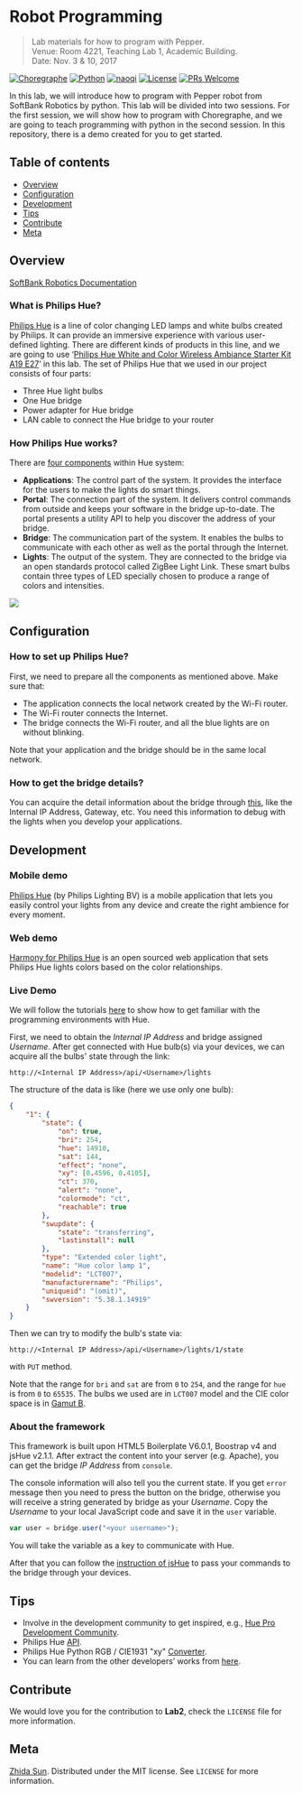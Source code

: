 # Robot Programming
> Lab materials for how to program with Pepper.<br>
> Venue: Room 4221, Teaching Lab 1, Academic Building.<br>
> Date: Nov. 3 & 10, 2017

[![Choregraphe][chor-image]][chor-url]
[![Python][py-image]][py-url]
[![naoqi][qi-image]][qi-url]
[![License][license-image]][license-url]
[![PRs Welcome](https://img.shields.io/badge/PRs-welcome-brightgreen.svg?style=flat)](http://makeapullrequest.com)

<!-- [![Inline docs](http://inch-ci.org/github/sunzhida/COMP4461_2017Fall_Lab2.svg?branch=master)](http://inch-ci.org/github/sunzhida/COMP4461_2017Fall_Lab2) -->
<!-- [![Build Status][travis-image]][travis-url] -->

In this lab, we will introduce how to program with Pepper robot from SoftBank Robotics by python. This lab will be divided into two sessions. For the first session, we will show how to program with Choregraphe, and we are going to teach programming with python in the second session. In this repository, there is a demo created for you to get started.

## Table of contents

- [Overview](#overview)
- [Configuration](#configuration)
- [Development](#development)
- [Tips](#tips)
- [Contribute](#contribute)
- [Meta](#meta)

## Overview

[SoftBank Robotics Documentation](http://doc.aldebaran.com/)

### What is Philips Hue?
[Philips Hue](https://en.wikipedia.org/wiki/Philips_Hue) is a line of color changing LED lamps and white bulbs created by Philips. It can provide an immersive
experience with various user-defined lighting. There are different kinds of products in this line, and we are going to
use ‘[Philips Hue White and Color Wireless Ambiance Starter Kit A19 E27](https://www.apple.com/hk/shop/product/HJCA2PA/B/philips-hue-white-and-color-wireless-ambiance-starter-kit-a19-e27)’ in this lab.
The set of Philips Hue that we used in our project consists of four parts:
* Three Hue light bulbs
* One Hue bridge
* Power adapter for Hue bridge
* LAN cable to connect the Hue bridge to your router

### How Philips Hue works?
There are [four components](https://developers.meethue.com/) within Hue system:
* __Applications__: The control part of the system. It provides the interface for the users to make the lights do smart things.
* __Portal__: The connection part of the system. It delivers control commands from outside and keeps your software in the bridge up-to-date. The portal presents a utility API to help you discover the address of your bridge.
* __Bridge__: The communication part of the system. It enables the bulbs to communicate with each other as well as the portal through the Internet.
* __Lights__: The output of the system. They are connected to the bridge via an open standards protocol called ZigBee Light Link. These smart bulbs contain three types of LED specially chosen to produce a range of colors and intensities.

![](Structure.png)

## Configuration

### How to set up Philips Hue?
First, we need to prepare all the components as mentioned above. Make sure that:
* The application connects the local network created by the Wi-Fi router.
* The Wi-Fi router connects the Internet.
* The bridge connects the Wi-Fi router, and all the blue lights are on without blinking.

Note that your application and the bridge should be in the same local network.

### How to get the bridge details?
You can acquire the detail information about the bridge through [this](https://account.meethue.com/login), like the Internal IP Address, Gateway, etc. You need this information to debug with the lights when you develop your applications.

## Development

### Mobile demo
[Philips Hue](https://itunes.apple.com/us/app/philips-hue/id1055281310?mt=8) (by Philips Lighting BV) is a mobile application that lets you easily control your lights from any device and create the right ambience for every moment.

### Web demo
[Harmony for Philips Hue](http://benknight.github.io/hue-harmony/) is an open sourced web application that sets Philips Hue lights colors based on the color relationships.

### Live Demo
We will follow the tutorials [here](https://developers.meethue.com/documentation/getting-started) to show how to get familiar with the programming environments with Hue.

First, we need to obtain the _Internal IP Address_ and bridge assigned _Username_. After get connected with Hue bulb(s) via your devices, we can acquire all the bulbs' state through the link:

```
http://<Internal IP Address>/api/<Username>/lights
```

The structure of the data is like (here we use only one bulb):

```json
{
	"1": {
		"state": {
			"on": true,
			"bri": 254,
			"hue": 14910,
			"sat": 144,
			"effect": "none",
			"xy": [0.4596, 0.4105],
			"ct": 370,
			"alert": "none",
			"colormode": "ct",
			"reachable": true
		},
		"swupdate": {
			"state": "transferring",
			"lastinstall": null
		},
		"type": "Extended color light",
		"name": "Hue color lamp 1",
		"modelid": "LCT007",
		"manufacturername": "Philips",
		"uniqueid": "(omit)",
		"swversion": "5.38.1.14919"
	}
}
```

Then we can try to modify the bulb's state via:

```
http://<Internal IP Address>/api/<Username>/lights/1/state
```

with ``PUT`` method.

Note that the range for ``bri`` and ``sat`` are from ``0`` to ``254``, and the range for ``hue`` is from ``0`` to ``65535``. The bulbs we used are in ``LCT007`` model and the CIE color space is in [Gamut B](https://developers.meethue.com/documentation/core-concepts#color_gets_more_complicated).

### About the framework

This framework is built upon HTML5 Boilerplate V6.0.1, Boostrap v4 and jsHue v2.1.1. After extract the content into your server (e.g. Apache), you can get the bridge _IP Address_ from `console`.

The console information will also tell you the current state. If you get `error` message then you need to press the button on the bridge, otherwise you will receive a string generated by bridge as your _Username_. Copy the _Username_ to your local JavaScript code and save it in the `user` variable.

```js
var user = bridge.user("<your username>");
```
You will take the variable as a key to communicate with Hue.

After that you can follow the [instruction of jsHue](https://github.com/blargoner/jshue) to pass your commands to the bridge through your devices.

## Tips
+ Involve in the development community to get inspired, e.g., [Hue Pro Development Community](https://plus.google.com/communities/117365177082293877496).
+ Philips Hue [API](https://developers.meethue.com/philips-hue-api).
+ Philips Hue Python RGB / CIE1931 "xy" [Converter](https://github.com/benknight/hue-python-rgb-converter).
+ You can learn from the other developers’ works from [here](https://developers.meethue.com/tools-and-sdks).


## Contribute

We would love you for the contribution to **Lab2**, check the ``LICENSE`` file for more information.

## Meta

[Zhida Sun](http://zsunaj.student.ust.hk/). Distributed under the MIT license. See ``LICENSE`` for more information.

[chor-image]:https://img.shields.io/badge/Choregraphe-2.5.5-008C96.svg
[chor-url]: https://developer.softbankrobotics.com/us-en/downloads/pepper
[py-image]:https://img.shields.io/badge/Python-2.7-008C96.svg?style=flat
[py-url]: https://www.python.org/downloads/
[qi-image]:https://img.shields.io/badge/SDK-2.4.3-008C96.svg?style=flat
[qi-url]: https://community.ald.softbankrobotics.com/en/resources/software/language/en-gb/robot/pepper-3
[license-image]: https://img.shields.io/badge/License-MIT-blue.svg
[license-url]: ./LICENSE.md
[travis-image]: https://img.shields.io/travis/dbader/node-datadog-metrics/master.svg?style=flat
[travis-url]: https://travis-ci.org/dbader/node-datadog-metrics
[codebeat-image]: https://codebeat.co/badges/c19b47ea-2f9d-45df-8458-b2d952fe9dad
[codebeat-url]: https://codebeat.co/projects/github-com-vsouza-awesomeios-com
